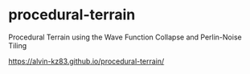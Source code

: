 # procedural-terrain
Procedural Terrain using the Wave Function Collapse and Perlin-Noise Tiling

https://alvin-kz83.github.io/procedural-terrain/
